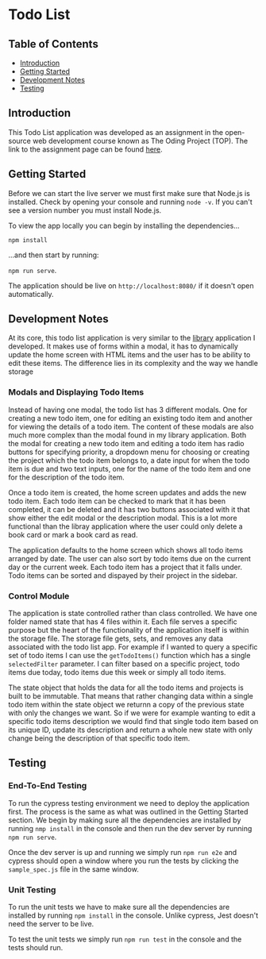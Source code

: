 # Todo List

## Table of Contents

- [Introduction](#introduction)
- [Getting Started](#getting-started)
- [Development Notes](#development-notes)
- [Testing](#testing)

## Introduction

This Todo List application was developed as an assignment in the open-source web development course known as The Oding Project (TOP). The link to the assignment page can be found [here](https://www.theodinproject.com/paths/full-stack-javascript/courses/javascript/lessons/todo-list).

## Getting Started

Before we can start the live server we must first make sure that Node.js is installed. Check by opening your console and running `node -v`. If you can't see a version number you must install Node.js.

To view the app locally you can begin by installing the dependencies...

`npm install`

...and then start by running:

`npm run serve`.

The application should be live on `http://localhost:8080/` if it doesn't open automatically.

## Development Notes

At its core, this todo list application is very similar to the [library](https://github.com/zeagle848/Library) application I developed. It makes use of forms within a modal, it has to dynamically update the home screen with HTML items and the user has to be ability to edit these items. The difference lies in its complexity and the way we handle storage

### Modals and Displaying Todo Items

Instead of having one modal, the todo list has 3 different modals. One for creating a new todo item, one for editing an existing todo item and another for viewing the details of a todo item. The content of these modals are also much more complex than the modal found in my library application. Both the modal for creating a new todo item and editing a todo item has radio buttons for specifying priority, a dropdown menu for choosing or creating the project which the todo item belongs to, a date input for when the todo item is due and two text inputs, one for the name of the todo item and one for the description of the todo item.

Once a todo item is created, the home screen updates and adds the new todo item. Each todo item can be checked to mark that it has been completed, it can be deleted and it has two buttons associated with it that show either the edit modal or the description modal. This is a lot more functional than the libray application where the user could only delete a book card or mark a book card as read.

The application defaults to the home screen which shows all todo items arranged by date. The user can also sort by todo items due on the current day or the current week. Each todo item has a project that it falls under. Todo items can be sorted and dispayed by their project in the sidebar.

### Control Module

The application is state controlled rather than class controlled. We have one folder named state that has 4 files within it. Each file serves a specific purpose but the heart of
the functionality of the application itself is within the storage file. The storage file gets, sets, and removes any data associated with the todo list app. For example if I 
wanted to query a specific set of todo items I can use the `getTodoItems()` function which has a single `selectedFilter` parameter. I can filter based on a specific project,
todo items due today, todo items due this week or simply all todo items.

The state object that holds the data for all the todo items and projects is built to be immutable. That means that rather changing data within a single todo item within the state object we returnn a copy of the previous state with only the changes we want. So if we were for example wanting to edit a specific todo items description we would find that single todo item based on its unique ID, update its description and return a whole new state with only change being the description of that specific todo item.

## Testing

### End-To-End Testing

To run the cypress testing environment we need to deploy the application first. The process is the same as what was outlined in the Getting Started section. We begin by making sure all the dependencies are installed by running `nmp install` in the console and then run the dev server by running `npm run serve`. 

Once the dev server is up and running we simply run `npm run e2e` and cypress should open a window where you run the tests by clicking the `sample_spec.js` file in the same window.

### Unit Testing

To run the unit tests we have to make sure all the dependencies are installed by running `npm install` in the console. Unlike cypress, Jest doesn't need the server to be live.

To test the unit tests we simply run `npm run test` in the console and the tests should run.
